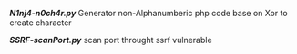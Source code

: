 ***N1nj4-n0ch4r.py*** 
Generator non-Alphanumberic php code base on Xor to create character 

***SSRF-scanPort.py***
scan port throught ssrf vulnerable
